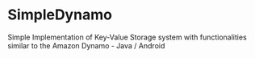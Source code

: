 # SimpleDynamo

Simple Implementation of Key-Value Storage system with functionalities similar to the Amazon Dynamo - Java / Android   
